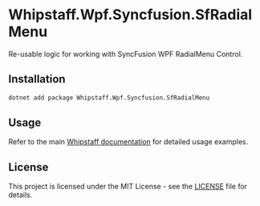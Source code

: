 # Whipstaff.Wpf.Syncfusion.SfRadialMenu

Re-usable logic for working with SyncFusion WPF RadialMenu Control.

## Installation

```bash
dotnet add package Whipstaff.Wpf.Syncfusion.SfRadialMenu
```

## Usage

Refer to the main [Whipstaff documentation](https://github.com/dpvreony/whipstaff) for detailed usage examples.

## License

This project is licensed under the MIT License - see the [LICENSE](https://github.com/dpvreony/whipstaff/blob/main/LICENSE) file for details.
